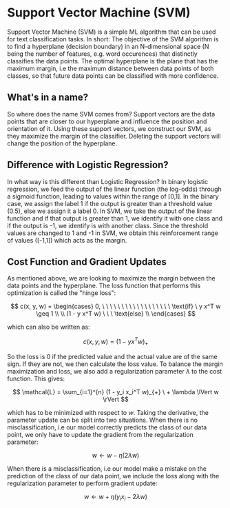 # Support Vector Machine (SVM)

Support Vector Machine (SVM) is a simple ML algorithm that can be used for text classification tasks. In short: The objective of the SVM algorithm is to find a hyperplane (decision boundary) in an N-dimensional space (N being the number of features, e.g. word occurences) that distinctly classifies the data points. The optimal hyperplane is the plane that has the maximum margin, i.e the maximum distance between data points of both classes, so that future data points can be classified with more confidence. 

## What's in a name?

So where does the name SVM comes from? Support vectors are the data points that are closer to our hyperplane and influence the position and orientation of it. Using these support vectors, we construct our SVM, as they maximize the margin of the classifier. Deleting the support vectors will change the position of the hyperplane. 

## Difference with Logistic Regression? 

In what way is this different than Logistic Regression? In binary logistic regression, we feed the output of the linear function (the log-odds) through a sigmoid function, leading to values within the range of [0,1]. In the binary case, we assign the label 1 if the output is greater than a threshold value (0.5), else we assign it a label 0. In SVM, we take the output of the linear function and if that output is greater than 1, we identify it with one class and if the output is -1, we identify is with another class. Since the threshold values are changed to 1 and -1 in SVM, we obtain this reinforcement range of values ([-1,1]) which acts as the margin.

## Cost Function and Gradient Updates

As mentioned above, we are looking to maximize the margin between the data points and the hyperplane. The loss function that performs this optimization is called the "hinge loss":

$$ 
c(x, y, w) = \begin{cases} 
            0, \ \ \ \ \ \  \ \ \ \ \ \ \ \ \ \ \ \ \text{if} \ y x^T w \geq 1 \\
             \\
            (1 - y x^T w) \  \ \ \text{else} \\
       \end{cases} 
$$

which can also be written as:

$$ 
c(x, y, w) = (1 - y x^T w)_+
$$

So the loss is 0 if the predicted value and the actual value are of the same sign. If they are not, we then calculate the loss value. To balance the margin maximization and loss, we also add a regularization parameter $\lambda$ to the cost function. This gives:

$$
\mathcal{L} = \sum_{i=1}^{n} (1 - y_i x_i^T w)_{+} \ + \lambda \lVert w \rVert
$$

which has to be minimized with respect to $w$. Taking the derivative, the parameter update can be split into two situations. When there is no misclassification, i.e our model correctly predicts the class of our data point, we only have to update the gradient from the regularization parameter:

$$
w \leftarrow w - \eta (2 \lambda w)
$$

When there is a misclassification, i.e our model make a mistake on the prediction of the class of our data point, we include the loss along with the regularization parameter to perform gradient update:

$$
w \leftarrow w + \eta (y_i x_i - 2 \lambda w)
$$


